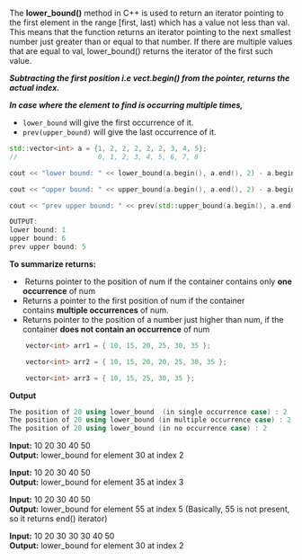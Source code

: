 The **lower_bound()** method in C++ is used to return an iterator pointing to the first element in the range \[first, last) which has a value not less than val. 
This means that the function returns an iterator pointing to the next smallest number just greater than or equal to that number. 
If there are multiple values that are equal to val, lower_bound() returns the iterator of the first such value.

***Subtracting the first position i.e vect.begin() from the pointer, returns the actual index.***

***In case where the element to find is occurring multiple times,***
- `lower_bound` will give the first occurrence of it.
- `prev(upper_bound)` will give the last occurrence of it.

```cpp
std::vector<int> a = {1, 2, 2, 2, 2, 2, 3, 4, 5};
//                    0, 1, 2, 3, 4, 5, 6, 7, 8  

cout << "lower bound: " << lower_bound(a.begin(), a.end(), 2) - a.begin() << endl;

cout << "upper bound: " << upper_bound(a.begin(), a.end(), 2) - a.begin() << endl;

cout << "prev upper bound: " << prev(std::upper_bound(a.begin(), a.end(), 2)) - a.begin() << endl;

OUTPUT:
lower bound: 1
upper bound: 6
prev upper bound: 5
```

**To summarize returns:**
 -  Returns pointer to the position of num if the container contains only **one occurrence** of num
 - Returns a pointer to the first position of num if the container contains **multiple occurrences** of num.
 - Returns pointer to the position of a number just higher than num, if the container **does not contain an occurrence** of num

```cpp
	vector<int> arr1 = { 10, 15, 20, 25, 30, 35 };

	vector<int> arr2 = { 10, 15, 20, 20, 25, 30, 35 };

	vector<int> arr3 = { 10, 15, 25, 30, 35 };
```
**Output**

```cpp
The position of 20 using lower_bound  (in single occurrence case) : 2
The position of 20 using lower_bound (in multiple occurrence case) : 2
The position of 20 using lower_bound (in no occurrence case) : 2
```

**Input:** 10 20 30 40 50  
**Output:** lower_bound for element 30 at index 2

**Input:** 10 20 30 40 50  
**Output:** lower_bound for element 35 at index 3

**Input:** 10 20 30 40 50  
**Output:** lower_bound for element 55 at index 5 (Basically, 55 is not present, so it returns end() iterator)

**Input:** 10 20 30 30 30 40 50  
**Output:** lower_bound for element 30 at index 2